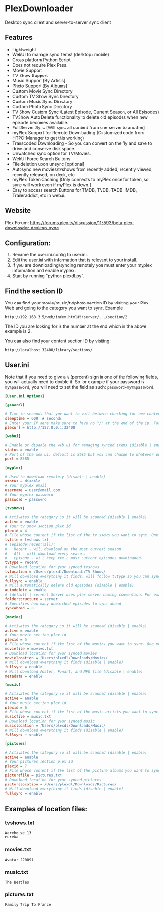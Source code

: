 # PlexDownloader

Desktop sync client and server-to-server sync client

## Features

* Lightweight
* WebUI to manage sync items! (desktop+mobile)
* Cross platform Python Script
* Does not require Plex Pass.
* Movie Support
* TV Show Support
* Music Support [By Artists]
* Photo Support [By Albums]
* Custom Movie Sync Directory
* Custom TV Show Sync Directory
* Custom Music Sync Directory
* Custom Photo Sync Directory
* TV Show Custom Sync (Latest Episode, Current Season, or All Episodes)
* TVShow Auto Delete functionality to delete old episodes when new episode becomes available.
* Full Server Sync [Will sync all content from one server to another]
* myPlex Support for Remote Downloading (Customized code from HTPC-Manager to get this working)
* Transcoded Downloading - So you can convert on the fly and save to drive and conserve disk space.
* Unwatched sync option for TV/Movies.
* WebUI Force Search Buttons
* File deletion upon unsync [optional]
* Autosync new movies/tvshows from recently added, recently viewed, recently released, on deck, etc
* myPlex Token Caching [Only connects to myPlex once for token, so sync will work even if myPlex is down.]
* Easy to access search Buttons for TMDB, TVDB, TADB, IMDB, Traileraddict, etc in webui.

## Website

Plex Forum: https://forums.plex.tv/discussion/115593/beta-plex-downloader-desktop-sync

## Configuration:

1. Rename the user.ini.config to user.ini.
1. Edit the user.ini with information that is relevant to your install.
2. If you are downloading/syncing remotely you must enter your myplex information and enable myplex.
3. Start by running "python plexdl.py".

## Find the section ID
You can find your movie/music/tv/photo section ID by visiting your Plex Web and going to the category you want to sync. Example:
```
http://192.168.3.5/web/index.html#!/server/.../section/2
```
The ID you are looking for is the number at the end which in the above example is 2.

You can also find your content section ID by visiting:
```
http://localhost:32400/library/sections/
```

## User.ini

Note that if you need to give a `%` (percent) sign in one of the following fields, you will
actually need to double it. So for example if your password is `my%password`, you will need
to set the field as such: `password=my%%password`.

```ini
[User.Ini Options]

[general]

# Time in seconds that you want to wait between checking for new content. Default is 600 seconds (10 minutes).
sleeptime = 600  # seconds
# Enter your IP here make sure to have no "/" at the end of the ip. For example
plexurl = http://127.0.0.1:32400

[webui]

# Enable or disable the web ui for managing synced items (disable | enable)
status = enable
# Port of the web ui, default is 8585 but you can change to whatever port you want
port = 8585

[myplex]

# Used to download remotely (disable | enable)
status = disable
# Your myplex email
username = user@email.com
# Your myplex password
password = password

[tvshows]

# Activates the category so it will be scanned (disable | enable)
active = enable
# Your tv show section plex id
plexid = 4
# File whose content if the list of the tv shows you want to sync. One tv show per line. Enter exactly how you see it in plex.
tvfile = tvshows.txt
# (episode|recent|all):
# 	Recent - will download on the most current season. 
# 	All - will download every season. 
# 	Episode - will keep the 2 most current episodes downloaded.
tvtype = recent
# Download location for your synced tvshows
tvlocation = /Users/plexdl/Downloads/TV Shows/
# Will download everything it finds, will follow tvtype so you can sync the most recent of every show (disable | enable)
fullsync = enable
# Will automatically delete old episodes (disable | enable)
autodelete = enable
# (default | server) Server uses plex server naming convention. For example .../Season X/Show s1e1 - desc.mkv
folderstructure = server
# Specifies how many unwatched episodes to sync ahead
syncahead = 3

[movies]

# Activates the category so it will be scanned (disable | enable)
active = enable
# Your movie section plex id
plexid = 5
# File whose content if the list of the movies you want to sync. One movie per line. Format: Movie (year) EX: Avatar (2009)
moviefile = movies.txt
# Download location for your synced movies
movielocation = /Users/plexdl/Downloads/Movies/
# Will download everything it finds (disable | enable)
fullsync = enable
# Will download Poster, Fanart, and NFO file (disable | enable)
metadata = enable

[music]

# Activates the category so it will be scanned (disable | enable)
active = enable
# Your music section plex id
plexid = 6
# File whose content if the list of the music artists you want to sync. One artist per line.
musicfile = music.txt
# Download location for your synced music
musiclocation = /Users/plexdl/Downloads/Music/
# Will download everything it finds (disable | enable)
fullsync = enable

[pictures]

# Activates the category so it will be scanned (disable | enable)
active = enable
# Your pictures section plex id
plexid = 7
# File whose content if the list of the picture albums you want to sync. One album per line.
picturefile = pictures.txt
# Download location for your synced pictures
picturelocation = /Users/plexdl/Downloads/Pictures/
# Will download everything it finds (disable | enable)
fullsync = enable
```

## Examples of location files:

### tvshows.txt
```
Warehouse 13
Eureka
```

### movies.txt
```
Avatar (2009)
```

### music.txt
```
The Beatles
```

### pictures.txt
```
Family Trip To France
```